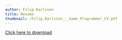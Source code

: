 ```yaml
---
author: Filip Karlsson
title: Resume
thumbnail: /Filip_Karlsson_-_Game_Programmer_CV.pdf
---
```



<a href="/documents/my_doc.txt" download>Click here to download</a>

